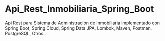 # Api_Rest_Inmobiliaria_Spring_Boot
Api Rest para Sistema de Administración de Inmobiliaria implementado con Spring Boot, Spring Cloud, Spring Data JPA, Lombok, Maven, Postman, PostgreSQL, Otros..
